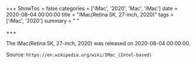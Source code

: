 +++
ShowToc = false
categories = ['iMac', '2020', 'Mac', 'iMac']
date = 2020-08-04 00:00:00
title = "iMac(Retina 5K, 27-inch, 2020)"
tags = ['iMac', '2020']
summary = " "

+++

The iMac(Retina 5K, 27-inch, 2020) was released on 2020-08-04 00:00:00.

Source: `https://en.wikipedia.org/wiki/IMac_(Intel-based)`
